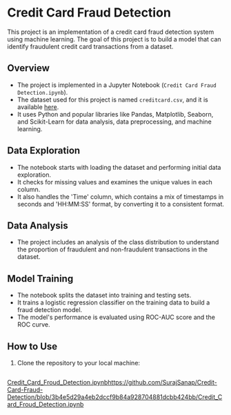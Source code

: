 # Credit Card Fraud Detection

This project is an implementation of a credit card fraud detection system using machine learning. The goal of this project is to build a model that can identify fraudulent credit card transactions from a dataset.

## Overview

- The project is implemented in a Jupyter Notebook (`Credit Card Fraud Detection.ipynb`).
- The dataset used for this project is named `creditcard.csv`, and it is available [here](https://colab.research.google.com/drive/1kyPYayGWgQIcGYfgelu2m6WOdGQ23GM4).
- It uses Python and popular libraries like Pandas, Matplotlib, Seaborn, and Scikit-Learn for data analysis, data preprocessing, and machine learning.

## Data Exploration

- The notebook starts with loading the dataset and performing initial data exploration.
- It checks for missing values and examines the unique values in each column.
- It also handles the 'Time' column, which contains a mix of timestamps in seconds and 'HH:MM:SS' format, by converting it to a consistent format.

## Data Analysis

- The project includes an analysis of the class distribution to understand the proportion of fraudulent and non-fraudulent transactions in the dataset.

## Model Training

- The notebook splits the dataset into training and testing sets.
- It trains a logistic regression classifier on the training data to build a fraud detection model.
- The model's performance is evaluated using ROC-AUC score and the ROC curve.

## How to Use

1. Clone the repository to your local machine:

   ```shell
[Credit_Card_Froud_Detection.ipynb](https://github.com/SurajSanap/Credit-Card-Fraud-Detection/blob/3b4e5d29a4eb2dccf9b84a928704881dcbb424bb/Credit_Card_Froud_Detection.ipynb)https://github.com/SurajSanap/Credit-Card-Fraud-Detection/blob/3b4e5d29a4eb2dccf9b84a928704881dcbb424bb/Credit_Card_Froud_Detection.ipynb
